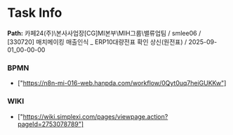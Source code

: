 # Task Info

**Path:** 카페24(주)\본사사업장\[CG]MI본부\MIH그룹\밸류업팀 / smlee06 / [330720] 매치메이킹 매출인식 _ ERP10대량전표 확인 상신(원전표) / 2025-09-01_00-00-00

### BPMN
- ["https://n8n-mi-016-web.hanpda.com/workflow/0Qyt0uq7heiGUKKw"]

### WIKI
- ["https://wiki.simplexi.com/pages/viewpage.action?pageId=2753078789"]

